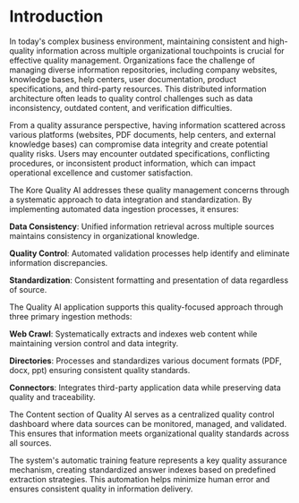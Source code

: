 # Introduction

In today's complex business environment, maintaining consistent and high-quality information across multiple organizational touchpoints is crucial for effective quality management. Organizations face the challenge of managing diverse information repositories, including company websites, knowledge bases, help centers, user documentation, product specifications, and third-party resources. This distributed information architecture often leads to quality control challenges such as data inconsistency, outdated content, and verification difficulties.

From a quality assurance perspective, having information scattered across various platforms (websites, PDF documents, help centers, and external knowledge bases) can compromise data integrity and create potential quality risks. Users may encounter outdated specifications, conflicting procedures, or inconsistent product information, which can impact operational excellence and customer satisfaction.

The Kore Quality AI addresses these quality management concerns through a systematic approach to data integration and standardization. By implementing automated data ingestion processes, it ensures:

**Data Consistency**: Unified information retrieval across multiple sources maintains consistency in organizational knowledge.

**Quality Control**: Automated validation processes help identify and eliminate information discrepancies.

**Standardization**: Consistent formatting and presentation of data regardless of source.

The Quality AI application supports this quality-focused approach through three primary ingestion methods:

**Web Crawl**: Systematically extracts and indexes web content while maintaining version control and data integrity.

**Directories**: Processes and standardizes various document formats (PDF, docx, ppt) ensuring consistent quality standards.

**Connectors**: Integrates third-party application data while preserving data quality and traceability.

The Content section of Quality AI serves as a centralized quality control dashboard where data sources can be monitored, managed, and validated. This ensures that information meets organizational quality standards across all sources.

The system's automatic training feature represents a key quality assurance mechanism, creating standardized answer indexes based on predefined extraction strategies. This automation helps minimize human error and ensures consistent quality in information delivery.

